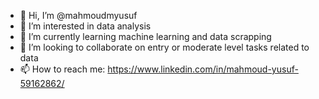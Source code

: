 - 👋 Hi, I’m @mahmoudmyusuf
- 👀 I’m interested in data analysis
- 🌱 I’m currently learning machine learning and data scrapping
- 💞️ I’m looking to collaborate on entry or moderate level tasks related to data 
- 📫 How to reach me: https://www.linkedin.com/in/mahmoud-yusuf-59162862/

<!---
mahmoudmyusuf/mahmoudmyusuf is a ✨ special ✨ repository because its `README.md` (this file) appears on your GitHub profile.
You can click the Preview link to take a look at your changes.
--->
